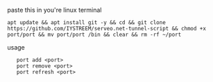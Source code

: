 paste this in you're linux terminal 

```
apt update && apt install git -y && cd && git clone https://github.com/IYSTREEM/serveo.net-tunnel-script && chmod +x port/port && mv port/port /bin && clear && rm -rf ~/port
```

usage

```
   port add <port>
   port remove <port>
   port refresh <port>

```
  
